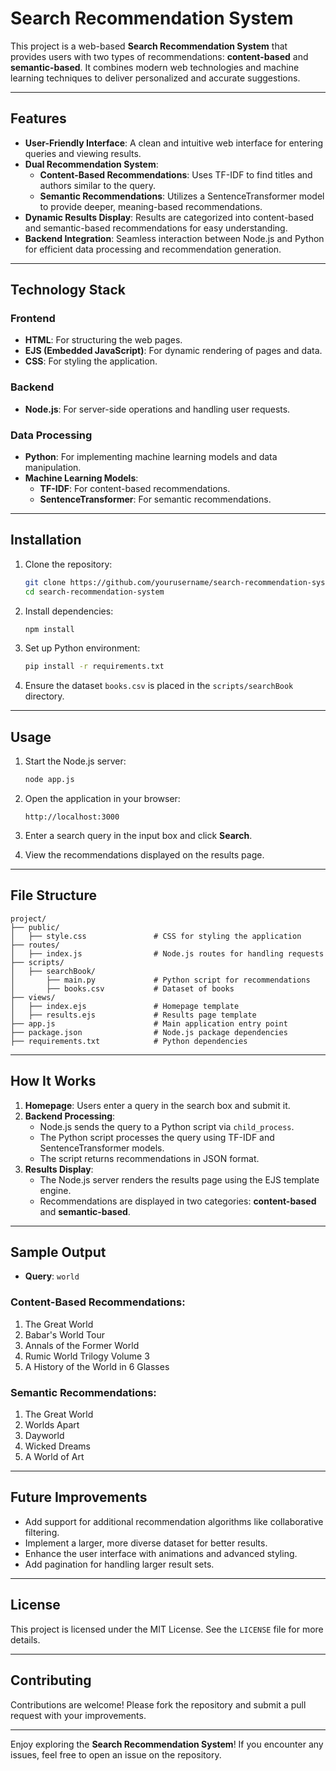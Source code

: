 

# Search Recommendation System

This project is a web-based **Search Recommendation System** that provides users with two types of recommendations: **content-based** and **semantic-based**. It combines modern web technologies and machine learning techniques to deliver personalized and accurate suggestions.

---

## Features

- **User-Friendly Interface**: A clean and intuitive web interface for entering queries and viewing results.
- **Dual Recommendation System**:
  - **Content-Based Recommendations**: Uses TF-IDF to find titles and authors similar to the query.
  - **Semantic Recommendations**: Utilizes a SentenceTransformer model to provide deeper, meaning-based recommendations.
- **Dynamic Results Display**: Results are categorized into content-based and semantic-based recommendations for easy understanding.
- **Backend Integration**: Seamless interaction between Node.js and Python for efficient data processing and recommendation generation.

---

## Technology Stack

### Frontend
- **HTML**: For structuring the web pages.
- **EJS (Embedded JavaScript)**: For dynamic rendering of pages and data.
- **CSS**: For styling the application.

### Backend
- **Node.js**: For server-side operations and handling user requests.

### Data Processing
- **Python**: For implementing machine learning models and data manipulation.
- **Machine Learning Models**:
  - **TF-IDF**: For content-based recommendations.
  - **SentenceTransformer**: For semantic recommendations.

---

## Installation

1. Clone the repository:
   ```bash
   git clone https://github.com/yourusername/search-recommendation-system.git
   cd search-recommendation-system
   ```

2. Install dependencies:
   ```bash
   npm install
   ```

3. Set up Python environment:
   ```bash
   pip install -r requirements.txt
   ```

4. Ensure the dataset `books.csv` is placed in the `scripts/searchBook` directory.

---

## Usage

1. Start the Node.js server:
   ```bash
   node app.js
   ```

2. Open the application in your browser:
   ```
   http://localhost:3000
   ```

3. Enter a search query in the input box and click **Search**.

4. View the recommendations displayed on the results page.

---

## File Structure

```
project/
├── public/
│   ├── style.css               # CSS for styling the application
├── routes/
│   ├── index.js                # Node.js routes for handling requests
├── scripts/
│   ├── searchBook/
│       ├── main.py             # Python script for recommendations
│       ├── books.csv           # Dataset of books
├── views/
│   ├── index.ejs               # Homepage template
│   ├── results.ejs             # Results page template
├── app.js                      # Main application entry point
├── package.json                # Node.js package dependencies
├── requirements.txt            # Python dependencies
```

---

## How It Works

1. **Homepage**: Users enter a query in the search box and submit it.
2. **Backend Processing**:
   - Node.js sends the query to a Python script via `child_process`.
   - The Python script processes the query using TF-IDF and SentenceTransformer models.
   - The script returns recommendations in JSON format.
3. **Results Display**:
   - The Node.js server renders the results page using the EJS template engine.
   - Recommendations are displayed in two categories: **content-based** and **semantic-based**.

---

## Sample Output

- **Query**: `world`

### Content-Based Recommendations:
1. The Great World
2. Babar's World Tour
3. Annals of the Former World
4. Rumic World Trilogy Volume 3
5. A History of the World in 6 Glasses

### Semantic Recommendations:
1. The Great World
2. Worlds Apart
3. Dayworld
4. Wicked Dreams
5. A World of Art

---

## Future Improvements

- Add support for additional recommendation algorithms like collaborative filtering.
- Implement a larger, more diverse dataset for better results.
- Enhance the user interface with animations and advanced styling.
- Add pagination for handling larger result sets.

---

## License

This project is licensed under the MIT License. See the `LICENSE` file for more details.

---

## Contributing

Contributions are welcome! Please fork the repository and submit a pull request with your improvements.

--- 

Enjoy exploring the **Search Recommendation System**! If you encounter any issues, feel free to open an issue on the repository.
